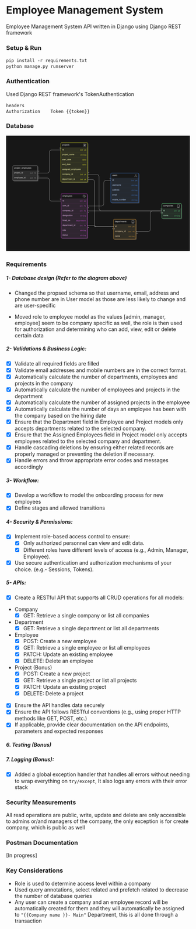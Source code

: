 # Employee Management System

Employee Management System API written in Django using Django REST framework

### Setup & Run

```
pip install -r requirements.txt
python manage.py runserver
```

### Authentication

Used Django REST framework's TokenAuthentication

```
headers
Authorization    Token {{token}}
```

### Database

![image](.github/diagram.png)

### Requirements

##### 1- Database design (Refer to the diagram above)

- Changed the propsed schema so that username, email, address and phone number are in User model as those are less likely to change and are user-specific

- Moved role to employee model as the values [admin, manager, employee] seem to be company specific as well, the role is then used for authorization and determining who can add, view, edit or delete certain data

##### 2- Validations & Business Logic:

- [x] Validate all required fields are filled
- [x] Validate email addresses and mobile numbers are in the correct format.
- [x] Automatically calculate the number of departments, employees and projects in the company
- [x] Automatically calculate the number of employees and projects in the department
- [x] Automatically calculate the number of assigned projects in the employee
- [x] Automatically calculate the number of days an employee has been with the company based on the hiring
      date
- [x] Ensure that the Department field in Employee and Project models only accepts departments related to
      the selected company.
- [x] Ensure that the Assigned Employees field in Project model only accepts employees related to the
      selected company and department.
- [x] Handle cascading deletions by ensuring either related records are properly managed or preventing the
      deletion if necessary.
- [x] Handle errors and throw appropriate error codes and messages accordingly

##### 3- Workflow:

- [x] Develop a workflow to model the onboarding process for new employees
- [x] Define stages and allowed transitions

##### 4- Security & Permissions:

- [x] Implement role-based access control to ensure:
  - [x] Only authorized personnel can view and edit data.
  - [x] Different roles have different levels of access (e.g., Admin, Manager, Employee).
- [x] Use secure authentication and authorization mechanisms of your choice. (e.g.- Sessions, Tokens).

##### 5- APIs:

- [x] Create a RESTful API that supports all CRUD operations for all models:
- Company
  - [x] GET: Retrieve a single company or list all companies
- Department
  - [x] GET: Retrieve a single department or list all departments
- Employee
  - [x] POST: Create a new employee
  - [x] GET: Retrieve a single employee or list all employees
  - [x] PATCH: Update an existing employee
  - [x] DELETE: Delete an employee
- Project (Bonus)
  - [x] POST: Create a new project
  - [x] GET: Retrieve a single project or list all projects
  - [x] PATCH: Update an existing project
  - [x] DELETE: Delete a project
- [x] Ensure the API handles data securely
- [x] Ensure the API follows RESTful conventions (e.g., using proper HTTP methods like GET, POST, etc.)
- [x] If applicable, provide clear documentation on the API endpoints, parameters and expected responses

##### 6. Testing (Bonus)

##### 7. Logging (Bonus):

- [x] Added a global exception handler that handles all errors without needing to wrap everything on `try/except`, It also logs any errors with their error stack

### Security Measurements

All read operations are public, write, update and delete are only accessible to admins or/and managers of the company, the only exception is for create company, which is public as well

### Postman Documentation

[In progress]

### Key Considerations

- Role is used to determine access level within a company
- Used query annotations, select related and prefetch related to decrease the number of database queries
- Any user can create a company and an employee record will be automatically created for them and they will automatically be assigned to `"{{Company name }}- Main"` Department, this is all done through a transaction
